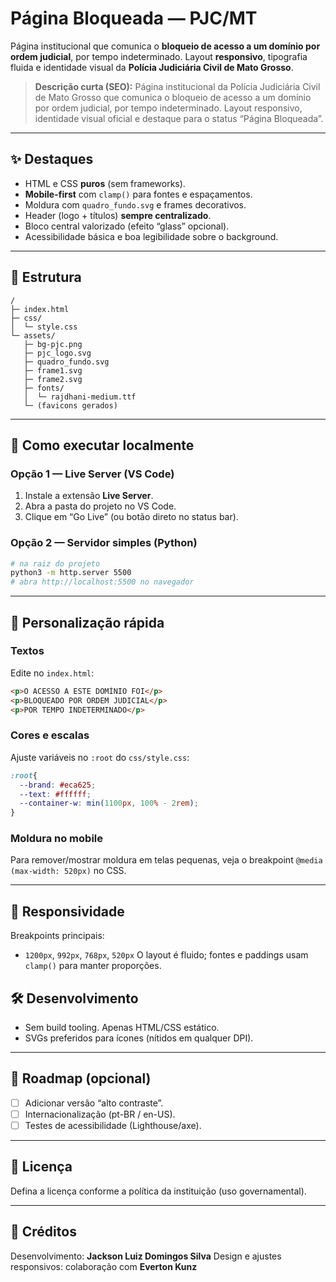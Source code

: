 # Página Bloqueada — PJC/MT

Página institucional que comunica o **bloqueio de acesso a um domínio por ordem judicial**, por tempo indeterminado.
Layout **responsivo**, tipografia fluida e identidade visual da **Polícia Judiciária Civil de Mato Grosso**.

> **Descrição curta (SEO):** Página institucional da Polícia Judiciária Civil de Mato Grosso que comunica o bloqueio de acesso a um domínio por ordem judicial, por tempo indeterminado. Layout responsivo, identidade visual oficial e destaque para o status “Página Bloqueada”.

---

## ✨ Destaques

* HTML e CSS **puros** (sem frameworks).
* **Mobile-first** com `clamp()` para fontes e espaçamentos.
* Moldura com `quadro_fundo.svg` e frames decorativos.
* Header (logo + títulos) **sempre centralizado**.
* Bloco central valorizado (efeito “glass” opcional).
* Acessibilidade básica e boa legibilidade sobre o background.

---

## 📁 Estrutura

```
/
├─ index.html
├─ css/
│  └─ style.css
└─ assets/
   ├─ bg-pjc.png
   ├─ pjc_logo.svg
   ├─ quadro_fundo.svg
   ├─ frame1.svg
   ├─ frame2.svg
   ├─ fonts/
   │  └─ rajdhani-medium.ttf
   └─ (favicons gerados)
```

---

## 🚀 Como executar localmente

### Opção 1 — Live Server (VS Code)

1. Instale a extensão **Live Server**.
2. Abra a pasta do projeto no VS Code.
3. Clique em “Go Live” (ou botão direto no status bar).

### Opção 2 — Servidor simples (Python)

```bash
# na raiz do projeto
python3 -m http.server 5500
# abra http://localhost:5500 no navegador
```

---

## 🧩 Personalização rápida

### Textos

Edite no `index.html`:

```html
<p>O ACESSO A ESTE DOMÍNIO FOI</p>
<p>BLOQUEADO POR ORDEM JUDICIAL</p>
<p>POR TEMPO INDETERMINADO</p>
```

### Cores e escalas

Ajuste variáveis no `:root` do `css/style.css`:

```css
:root{
  --brand: #eca625;
  --text: #ffffff;
  --container-w: min(1100px, 100% - 2rem);
}
```

### Moldura no mobile

Para remover/mostrar moldura em telas pequenas, veja o breakpoint `@media (max-width: 520px)` no CSS.

---

## 📱 Responsividade

Breakpoints principais:

* `1200px`, `992px`, `768px`, `520px`
  O layout é fluido; fontes e paddings usam `clamp()` para manter proporções.


## 🛠️ Desenvolvimento

* Sem build tooling. Apenas HTML/CSS estático.
* SVGs preferidos para ícones (nítidos em qualquer DPI).

---

## 📌 Roadmap (opcional)

* [ ] Adicionar versão “alto contraste”.
* [ ] Internacionalização (pt-BR / en-US).
* [ ] Testes de acessibilidade (Lighthouse/axe).

---

## 📜 Licença

Defina a licença conforme a política da instituição (uso governamental).

---

## 👤 Créditos

Desenvolvimento: **Jackson Luiz Domingos Silva**
Design e ajustes responsivos: colaboração com **Everton Kunz**
